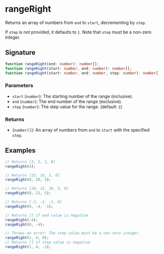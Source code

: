 # rangeRight

Returns an array of numbers from `end` to `start`, decrementing by `step`.

If `step` is not provided, it defaults to `1`. Note that `step` must be a non-zero integer.

## Signature

```typescript
function rangeRight(end: number): number[];
function rangeRight(start: number, end: number): number[];
function rangeRight(start: number, end: number, step: number): number[];
```

### Parameters

- `start` (`number`): The starting number of the range (inclusive).
- `end` (`number`): The end number of the range (exclusive).
- `step` (`number`): The step value for the range. (default: `1`)

### Returns

- (`number[]`): An array of numbers from `end` to `start` with the specified `step`.

## Examples

```typescript
// Returns [3, 2, 1, 0]
rangeRight(4);

// Returns [15, 10, 5, 0]
rangeRight(0, 20, 5);

// Returns [20, 15, 10, 5, 0]
rangeRight(0, 21, 5);

// Returns [-3, -2, -1, 0]
rangeRight(0, -4, -1);

// Returns [] if end value is negative
rangeRight(-4);
rangeRight(0, -4);

// Throws an error: The step value must be a non-zero integer.
rangeRight(1, 4, 0);
// Returns [] if step value is negative
rangeRight(1, 4, -1);
```
